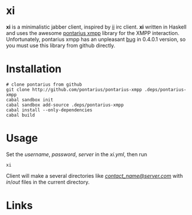 xi
==

**xi** is a minimalistic jabber client, inspired by [ii](http://tools.suckless.org/ii/) irc client. **xi** written in Haskell and uses the awesome [pontarius xmpp](https://github.com/pontarius/pontarius-xmpp/) library for the XMPP interaction.
Unfortunately, pontarius xmpp has an unpleasant [bug](https://github.com/pontarius/pontarius-xmpp/issues/46) in 0.4.0.1 version, so you must use this library from github directly.

Installation
============

```
# clone pontarius from github
git clone http://github.com/pontarius/pontarius-xmpp .deps/pontarius-xmpp
cabal sandbox init
cabal sandbox add-source .deps/pontarius-xmpp
cabal install --only-dependencies
cabal build
```

Usage
=====

Set the *username*, *password*, *server* in the *xi.yml*, then run
```
xi
```

Client will make a several directories like *contact_name@server.com* with *in*/*out* files in the current directory.

Links
====

